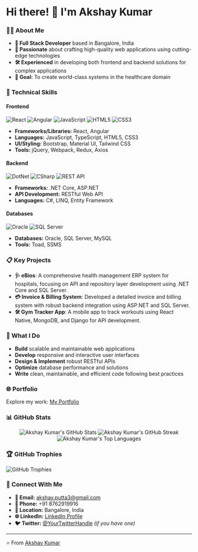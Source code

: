 # Hi there! 👋 I'm Akshay Kumar

### 👨‍💻 About Me
- **💼 Full Stack Developer** based in Bangalore, India
- **🚀 Passionate** about crafting high-quality web applications using cutting-edge technologies
- **🛠️ Experienced** in developing both frontend and backend solutions for complex applications
- **🎯 Goal:** To create world-class systems in the healthcare domain

### 🔧 Technical Skills

#### **Frontend**
![React](https://img.shields.io/badge/-React-61DAFB?logo=react&logoColor=white&style=for-the-badge)
![Angular](https://img.shields.io/badge/-Angular-DD0031?logo=angular&logoColor=white&style=for-the-badge)
![JavaScript](https://img.shields.io/badge/-JavaScript-F7DF1E?logo=javascript&logoColor=black&style=for-the-badge)
![HTML5](https://img.shields.io/badge/-HTML5-E34F26?logo=html5&logoColor=white&style=for-the-badge)
![CSS3](https://img.shields.io/badge/-CSS3-1572B6?logo=css3&logoColor=white&style=for-the-badge)

- **Frameworks/Libraries:** React, Angular
- **Languages:** JavaScript, TypeScript, HTML5, CSS3
- **UI/Styling:** Bootstrap, Material UI, Tailwind CSS
- **Tools:** jQuery, Webpack, Redux, Axios

#### **Backend**
![DotNet](https://img.shields.io/badge/-DotNet-512BD4?logo=dotnet&logoColor=white&style=for-the-badge)
![CSharp](https://img.shields.io/badge/-C%23-239120?logo=csharp&logoColor=white&style=for-the-badge)
![REST API](https://img.shields.io/badge/-REST_API-FF6F00?style=for-the-badge)

- **Frameworks:** .NET Core, ASP.NET
- **API Development:** RESTful Web API
- **Languages:** C#, LINQ, Entity Framework

#### **Databases**
![Oracle](https://img.shields.io/badge/-Oracle-F80000?logo=oracle&logoColor=white&style=for-the-badge)
![SQL Server](https://img.shields.io/badge/-SQL%20Server-CC2927?logo=microsoftsqlserver&logoColor=white&style=for-the-badge)

- **Databases:** Oracle, SQL Server, MySQL
- **Tools:** Toad, SSMS

### 📋 Key Projects
- **🩺 eBios**: A comprehensive health management ERP system for hospitals, focusing on API and repository layer development using .NET Core and SQL Server.
- **💳 Invoice & Billing System**: Developed a detailed invoice and billing system with robust backend integration using ASP.NET and SQL Server.
- **🛠️ Gym Tracker App**: A mobile app to track workouts using React Native, MongoDB, and Django for API development.

### 🎯 What I Do
- **Build** scalable and maintainable web applications
- **Develop** responsive and interactive user interfaces
- **Design & Implement** robust RESTful APIs
- **Optimize** database performance and solutions
- **Write** clean, maintainable, and efficient code following best practices

### 🌐 Portfolio
Explore my work: [My Portfolio](https://akshyakky.netlify.app/)

### 📊 GitHub Stats
<div align="center">
  <img src="https://github-readme-stats.vercel.app/api?username=Akshyakky&show_icons=true&theme=radical" alt="Akshay Kumar's GitHub Stats" />
  <img src="https://github-readme-streak-stats.herokuapp.com/?user=Akshyakky&theme=radical" alt="Akshay Kumar's GitHub Streak" />
  <img src="https://github-readme-stats.vercel.app/api/top-langs/?username=Akshyakky&layout=compact&theme=radical" alt="Akshay Kumar's Top Languages" />
</div>

### 🏆 GitHub Trophies
![GitHub Trophies](https://github-profile-trophy.vercel.app/?username=Akshyakky&theme=radical&margin-w=15&margin-h=15&no-bg=true&no-frame=true)

### 🔗 Connect With Me
- **📧 Email:** [akshay.putta3@gmail.com](mailto:akshay.putta3@gmail.com)
- **📱 Phone:** +91 8762919916
- **📍 Location:** Bangalore, India
- **🌐 LinkedIn:** [LinkedIn Profile](https://www.linkedin.com/in/akshay-kumar-b1a08b138/)
- **🐦 Twitter:** [@YourTwitterHandle](https://twitter.com/YourTwitterHandle) _(if you have one)_

---

⭐️ From [Akshay Kumar](https://github.com/Akshyakky)
